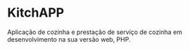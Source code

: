 # KitchAPP
Aplicação de cozinha e prestação de servíço de cozinha em desenvolvimento na sua versão web, PHP.
